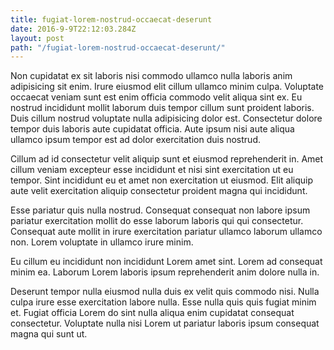 ```yaml
---
title: fugiat-lorem-nostrud-occaecat-deserunt
date: 2016-9-9T22:12:03.284Z
layout: post
path: "/fugiat-lorem-nostrud-occaecat-deserunt/"
---
```


Non cupidatat ex sit laboris nisi commodo ullamco nulla laboris anim adipisicing sit enim. Irure eiusmod elit cillum ullamco minim culpa. Voluptate occaecat veniam sunt est enim officia commodo velit aliqua sint ex. Eu nostrud incididunt mollit laborum duis tempor cillum sunt proident laboris. Duis cillum nostrud voluptate nulla adipisicing dolor est. Consectetur dolore tempor duis laboris aute cupidatat officia. Aute ipsum nisi aute aliqua ullamco ipsum tempor est ad dolor exercitation duis nostrud.

Cillum ad id consectetur velit aliquip sunt et eiusmod reprehenderit in. Amet cillum veniam excepteur esse incididunt et nisi sint exercitation ut eu tempor. Sint incididunt eu et amet non exercitation ut eiusmod. Elit aliquip aute velit exercitation aliquip consectetur proident magna qui incididunt.

Esse pariatur quis nulla nostrud. Consequat consequat non labore ipsum pariatur exercitation mollit do esse laborum laboris qui qui consectetur. Consequat aute mollit in irure exercitation pariatur ullamco laborum ullamco non. Lorem voluptate in ullamco irure minim.

Eu cillum eu incididunt non incididunt Lorem amet sint. Lorem ad consequat minim ea. Laborum Lorem laboris ipsum reprehenderit anim dolore nulla in.

Deserunt tempor nulla eiusmod nulla duis ex velit quis commodo nisi. Nulla culpa irure esse exercitation labore nulla. Esse nulla quis quis fugiat minim et. Fugiat officia Lorem do sint nulla aliqua enim cupidatat consequat consectetur. Voluptate nulla nisi Lorem ut pariatur laboris ipsum consequat magna qui sunt ut.